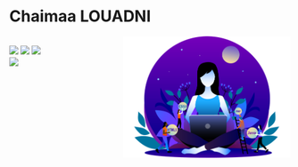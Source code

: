 # Chaimaa LOUADNI

<img
  align="right"
  width="300px"
  src="./me.png"
/>
<br>
<span align="left">
  <a style="text-decoration: none;" href="https://www.linkedin.com/in/chaimaa-louadni-3b002621a">
    <img src="https://img.shields.io/badge/-Chaimaa_LOUADNI-blue?style=flat-square&logo=Linkedin&logoColor=white&link=https://www.linkedin.com/in/chaimaa-louadni-3b002621a" />
  </a>
  <a style="text-decoration: none;" href="mailto:louadnichaima@gmail.com">
    <img src="https://img.shields.io/badge/-louadnichaima@gmail.com-c14438?style=flat-square&logo=Gmail&logoColor=white&link=mailto:louadnichaima@gmail.com" />
  </a>
  <a style="text-decoration: none;" href="https://github.com/ChaimaaLou">
    <img src="https://img.shields.io/github/followers/ChaimaaLou?label=Follow&style=social" />
  </a>
</span>
<br> 
<img
  align="center"
  src="https://github-readme-stats.vercel.app/api/top-langs/?username=ChaimaaLou&layout=compact&exclude_repo=PingMeRN&hide_border=true&bg_color=ffffff00&title_color=f65800&icon_color=32ff7b&text_color=FF7B32"
/>
